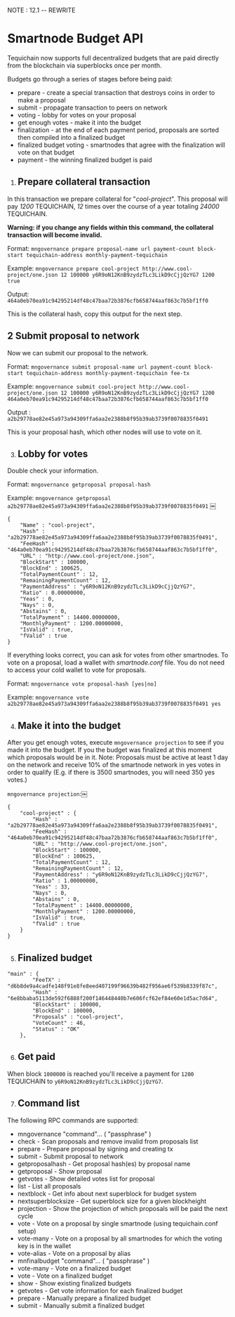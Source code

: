 NOTE : 12.1 -- REWRITE

# Smartnode Budget API

Tequichain now supports full decentralized budgets that are paid directly from the blockchain via superblocks once per month.

Budgets go through a series of stages before being paid:

-   prepare - create a special transaction that destroys coins in order to make a proposal
-   submit - propagate transaction to peers on network
-   voting - lobby for votes on your proposal
-   get enough votes - make it into the budget
-   finalization - at the end of each payment period, proposals are sorted then compiled into a finalized budget
-   finalized budget voting - smartnodes that agree with the finalization will vote on that budget
-   payment - the winning finalized budget is paid

1. ## Prepare collateral transaction

In this transaction we prepare collateral for "_cool-project_". This proposal will pay _1200_ TEQUICHAIN, _12_ times over the course of a year totaling _24000_ TEQUICHAIN.

**Warning: if you change any fields within this command, the collateral transaction will become invalid.**

Format: `mngovernance prepare proposal-name url payment-count block-start tequichain-address monthly-payment-tequichain`

Example: `mngovernance prepare cool-project http://www.cool-project/one.json 12 100000 y6R9oN12KnB9zydzTLc3LikD9cCjjQzYG7 1200 true`

Output: `464a0eb70ea91c94295214df48c47baa72b3876cfb658744aaf863c7b5bf1ff0`

This is the collateral hash, copy this output for the next step.

## 2 Submit proposal to network

Now we can submit our proposal to the network.

Format: `mngovernance submit proposal-name url payment-count block-start tequichain-address monthly-payment-tequichain fee-tx`

Example: `mngovernance submit cool-project http://www.cool-project/one.json 12 100000 y6R9oN12KnB9zydzTLc3LikD9cCjjQzYG7 1200 464a0eb70ea91c94295214df48c47baa72b3876cfb658744aaf863c7b5bf1ff0`

Output : `a2b29778ae82e45a973a94309ffa6aa2e2388b8f95b39ab3739f0078835f0491`

This is your proposal hash, which other nodes will use to vote on it.

3. ## Lobby for votes

Double check your information.

Format: `mngovernance getproposal proposal-hash`

Example: `mngovernance getproposal a2b29778ae82e45a973a94309ffa6aa2e2388b8f95b39ab3739f0078835f0491`
￼

```
{
    "Name" : "cool-project",
    "Hash" : "a2b29778ae82e45a973a94309ffa6aa2e2388b8f95b39ab3739f0078835f0491",
    "FeeHash" : "464a0eb70ea91c94295214df48c47baa72b3876cfb658744aaf863c7b5bf1ff0",
    "URL" : "http://www.cool-project/one.json",
    "BlockStart" : 100000,
    "BlockEnd" : 100625,
    "TotalPaymentCount" : 12,
    "RemainingPaymentCount" : 12,
    "PaymentAddress" : "y6R9oN12KnB9zydzTLc3LikD9cCjjQzYG7",
    "Ratio" : 0.00000000,
    "Yeas" : 0,
    "Nays" : 0,
    "Abstains" : 0,
    "TotalPayment" : 14400.00000000,
    "MonthlyPayment" : 1200.00000000,
    "IsValid" : true,
    "fValid" : true
}
```

If everything looks correct, you can ask for votes from other smartnodes. To vote on a proposal, load a wallet with _smartnode.conf_ file. You do not need to access your cold wallet to vote for proposals.

Format: `mngovernance vote proposal-hash [yes|no]`

Example: `mngovernance vote a2b29778ae82e45a973a94309ffa6aa2e2388b8f95b39ab3739f0078835f0491 yes`

4.  ## Make it into the budget

After you get enough votes, execute `mngovernance projection` to see if you made it into the budget. If you the budget was finalized at this moment which proposals would be in it. Note: Proposals must be active at least 1 day on the network and receive 10% of the smartnode network in yes votes in order to qualify (E.g. if there is 3500 smartnodes, you will need 350 yes votes.)

`mngovernance projection`:￼

```
{
    "cool-project" : {
        "Hash" : "a2b29778ae82e45a973a94309ffa6aa2e2388b8f95b39ab3739f0078835f0491",
        "FeeHash" : "464a0eb70ea91c94295214df48c47baa72b3876cfb658744aaf863c7b5bf1ff0",
        "URL" : "http://www.cool-project/one.json",
        "BlockStart" : 100000,
        "BlockEnd" : 100625,
        "TotalPaymentCount" : 12,
        "RemainingPaymentCount" : 12,
        "PaymentAddress" : "y6R9oN12KnB9zydzTLc3LikD9cCjjQzYG7",
        "Ratio" : 1.00000000,
        "Yeas" : 33,
        "Nays" : 0,
        "Abstains" : 0,
        "TotalPayment" : 14400.00000000,
        "MonthlyPayment" : 1200.00000000,
        "IsValid" : true,
        "fValid" : true
    }
}
```

5. ## Finalized budget

```
"main" : {
        "FeeTX" : "d6b8de9a4cadfe148f91e8fe8eed407199f96639b482f956ae6f539b8339f87c",
        "Hash" : "6e8bbaba5113de592f6888f200f146448440b7e606fcf62ef84e60e1d5ac7d64",
        "BlockStart" : 100000,
        "BlockEnd" : 100000,
        "Proposals" : "cool-project",
        "VoteCount" : 46,
        "Status" : "OK"
    },
```

6. ## Get paid

When block `1000000` is reached you'll receive a payment for `1200` TEQUICHAIN to `y6R9oN12KnB9zydzTLc3LikD9cCjjQzYG7`.

7. ## Command list

The following RPC commands are supported:

-   mngovernance "command"... ( "passphrase" )
-   check - Scan proposals and remove invalid from proposals list
-   prepare - Prepare proposal by signing and creating tx
-   submit - Submit proposal to network
-   getproposalhash - Get proposal hash(es) by proposal name
-   getproposal - Show proposal
-   getvotes - Show detailed votes list for proposal
-   list - List all proposals
-   nextblock - Get info about next superblock for budget system
-   nextsuperblocksize - Get superblock size for a given blockheight
-   projection - Show the projection of which proposals will be paid the next cycle
-   vote - Vote on a proposal by single smartnode (using tequichain.conf setup)
-   vote-many - Vote on a proposal by all smartnodes for which the voting key is in the wallet
-   vote-alias - Vote on a proposal by alias
-   mnfinalbudget "command"... ( "passphrase" )
-   vote-many - Vote on a finalized budget
-   vote - Vote on a finalized budget
-   show - Show existing finalized budgets
-   getvotes - Get vote information for each finalized budget
-   prepare - Manually prepare a finalized budget
-   submit - Manually submit a finalized budget


